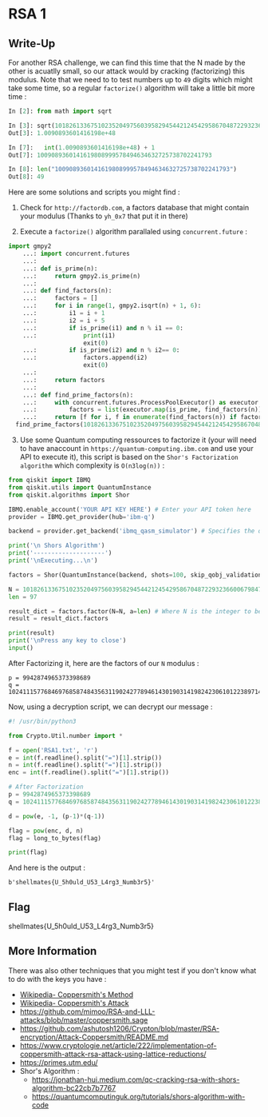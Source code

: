 # RSA 1

## Write-Up

For another RSA challenge, we can find this time that the N made by the other is acuatlly small, so our attack would by cracking (factorizing) this modulus. Note that we need to to test numbers up to `49` digits which might take some time, so a regular `factorize()` algorithm will take a little bit more time :

```python
In [2]: from math import sqrt

In [3]: sqrt(1018261336751023520497560395829454421245429586704872293236600679847605951423419167478189648109263)
Out[3]: 1.0090893601416198e+48

In [7]:   int(1.0090893601416198e+48) + 1
Out[7]: 1009089360141619808999578494634632725738702241793

In [8]: len("1009089360141619808999578494634632725738702241793")
Out[8]: 49
```

Here are some solutions and scripts you might find :

1. Check for `http://factordb.com`, a factors database that might contain your modulus (Thanks to `yh_0x7` that put it in there)

2. Execute a `factorize()` algorithm parallaled using `concurrent.future` :

```py
import gmpy2
    ...: import concurrent.futures
    ...: 
    ...: def is_prime(n):
    ...:     return gmpy2.is_prime(n)
    ...: 
    ...: def find_factors(n):
    ...:     factors = []
    ...:     for i in range(1, gmpy2.isqrt(n) + 1, 6):
    ...:         i1 = i + 1
    ...:         i2 = i + 5
    ...:         if is_prime(i1) and n % i1 == 0:
    ...:             print(i1)
                     exit(0)
    ...:         if is_prime(i2) and n % i2== 0:
    ...:             factors.append(i2)
                     exit(0)
    ...:         
    ...:     return factors
    ...: 
    ...: def find_prime_factors(n):
    ...:     with concurrent.futures.ProcessPoolExecutor() as executor:
    ...:         factors = list(executor.map(is_prime, find_factors(n)))
    ...:     return [f for i, f in enumerate(find_factors(n)) if factors[i]]
  find_prime_factors(1018261336751023520497560395829454421245429586704872293236600679847605951423419167478189648109263)
```

3. Use some Quantum computing ressources to factorize it (your will need to have anaccount in `https://quantum-computing.ibm.com` and use your API to execute it), this script is based on the `Shor's Factorization algorithm` which complexity is `O(n3log(n))` :

```py
from qiskit import IBMQ
from qiskit.utils import QuantumInstance
from qiskit.algorithms import Shor

IBMQ.enable_account('YOUR API KEY HERE') # Enter your API token here
provider = IBMQ.get_provider(hub='ibm-q')

backend = provider.get_backend('ibmq_qasm_simulator') # Specifies the quantum device

print('\n Shors Algorithm')
print('--------------------')
print('\nExecuting...\n')

factors = Shor(QuantumInstance(backend, shots=100, skip_qobj_validation=False)) 

N = 1018261336751023520497560395829454421245429586704872293236600679847605951423419167478189648109263
len = 97

result_dict = factors.factor(N=N, a=len) # Where N is the integer to be factored
result = result_dict.factors

print(result)
print('\nPress any key to close')
input()
```

After Factorizing it, here are the factors of our `N` modulus :

```
p = 9942874965373398689
q = 102411157768469768587484356311902427789461430190314198242306101223897141593967
```

Now, using a decryption script, we can decrypt our message :

```py
#! /usr/bin/python3

from Crypto.Util.number import *

f = open('RSA1.txt', 'r')
e = int(f.readline().split("=")[1].strip())
n = int(f.readline().split("=")[1].strip())
enc = int(f.readline().split("=")[1].strip())

# After Factorization
p = 9942874965373398689
q = 102411157768469768587484356311902427789461430190314198242306101223897141593967

d = pow(e, -1, (p-1)*(q-1))

flag = pow(enc, d, n)
flag = long_to_bytes(flag)

print(flag)
```

And here is the output :

```
b'shellmates{U_5h0uld_U53_L4rg3_Numb3r5}'
```

## Flag
shellmates{U_5h0uld_U53_L4rg3_Numb3r5}

## More Information

There was also other techniques that you might test if you don't know what to do with the keys you have :

- [Wikipedia- Coppersmith's Method](https://en.wikipedia.org/wiki/Coppersmith_method)
- [Wikipedia- Coppersmith's Attack](https://en.wikipedia.org/wiki/Coppersmith%27s_attack)
- https://github.com/mimoo/RSA-and-LLL-attacks/blob/master/coppersmith.sage
- https://github.com/ashutosh1206/Crypton/blob/master/RSA-encryption/Attack-Coppersmith/README.md
- https://www.cryptologie.net/article/222/implementation-of-coppersmith-attack-rsa-attack-using-lattice-reductions/
- https://primes.utm.edu/
- Shor's Algorithm :
  - https://jonathan-hui.medium.com/qc-cracking-rsa-with-shors-algorithm-bc22cb7b7767
  - https://quantumcomputinguk.org/tutorials/shors-algorithm-with-code